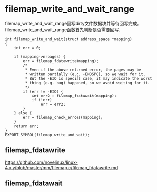 # filemap_write_and_wait_range

filemap_write_and_wait_range回写dirty文件数据块并等待回写完成。filemap_write_and_wait_range函数首先判断是否需要回写.

```
int filemap_write_and_wait(struct address_space *mapping)
{
	int err = 0;

	if (mapping->nrpages) {
		err = filemap_fdatawrite(mapping);
		/*
		 * Even if the above returned error, the pages may be
		 * written partially (e.g. -ENOSPC), so we wait for it.
		 * But the -EIO is special case, it may indicate the worst
		 * thing (e.g. bug) happened, so we avoid waiting for it.
		 */
		if (err != -EIO) {
			int err2 = filemap_fdatawait(mapping);
			if (!err)
				err = err2;
		}
	} else {
		err = filemap_check_errors(mapping);
	}
	return err;
}
EXPORT_SYMBOL(filemap_write_and_wait);
```

## filemap_fdatawrite

https://github.com/novelinux/linux-4.x.y/blob/master/mm/filemap.c/filemap_fdatawrite.md

## filemap_fdatawait